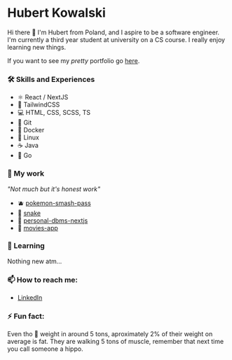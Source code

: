 # Hubert Kowalski

Hi there 👋 I'm Hubert from Poland, and I aspire to be a software engineer. I'm currently a third year student at university on a CS course.
I really enjoy learning new things.

If you want to see my _pretty_ portfolio go [here](https://personal-portfolio-one-tan.vercel.app/).

### 🛠 Skills and Experiences

- ⚛ React / NextJS
- 💨 TailwindCSS
- 💻 HTML, CSS, SCSS, TS
- 🐙 Git
- 🐳 Docker
- 🐧 Linux
- ☕️ Java
- 🦫 Go

### 🔭 My work

_"Not much but it's honest work"_

- 🫐 [pokemon-smash-pass](https://pokemon-smash-pass.vercel.app/)
- 🐍 [snake](https://snake-eosin-one.vercel.app/)
- 💽 [personal-dbms-nextjs](https://github.com/hubcio2115/personal-dbms-nextjs)
- 🍿 [movies-app](https://github.com/hubcio2115/movies-app-frontend)

### 🌱 Learning

Nothing new atm...

### 📫 How to reach me:

- [LinkedIn](https://www.linkedin.com/in/hubert-kowalski-447aaa213/)

### ⚡ Fun fact:

Even tho 🦛 weight in around 5 tons, aproximately 2% of their weight on average is fat. They are walking 5 tons of muscle, remember that next time you call someone a hippo.
